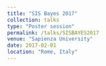 ```yaml
---
title: "SIS Bayes 2017"
collection: talks
type: "Poster session"
permalink: /talks/SISBAYES2017
venue: "Sapienza University"
date: 2017-02-01
location: "Rome, Italy"
---
```

